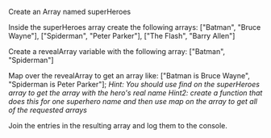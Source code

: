 Create an Array named superHeroes

Inside the superHeroes array create the following arrays: 
["Batman", "Bruce Wayne"],
["Spiderman", "Peter Parker"],
["The Flash", "Barry Allen"]

Create a revealArray variable with the following array: ["Batman", "Spiderman"]

Map over the revealArray to get an array like: ["Batman is Bruce Wayne", "Spiderman is Peter Parker"];
*Hint: You should use find on the superHeroes array to get the array with the hero's real name*
*Hint2: create a function that does this for one superhero name and then use map on the array to get all of the requested arrays*

Join the entries in the resulting array and log them to the console.
